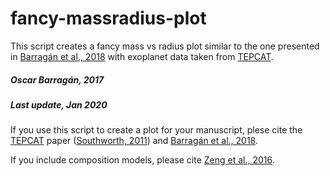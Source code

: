 # fancy-massradius-plot

This script creates a fancy mass vs radius plot similar to the one presented in [Barragán et al.,  2018](https://ui.adsabs.harvard.edu/abs/2018A%26A...612A..95B/abstract) with exoplanet data taken from [TEPCAT](https://www.astro.keele.ac.uk/jkt/tepcat/).

 


##### Oscar Barragán, 2017
##### Last update, Jan 2020

If you use this script to create a plot for your manuscript, plese cite the [TEPCAT](https://www.astro.keele.ac.uk/jkt/tepcat/) paper ([Southworth, 2011](https://academic.oup.com/mnras/article/417/3/2166/1093448)) and [Barragán et al.,  2018](https://ui.adsabs.harvard.edu/abs/2018A%26A...612A..95B/abstract).

If you include composition models, please cite [Zeng et al., 2016](https://iopscience.iop.org/article/10.3847/0004-637X/819/2/127).
